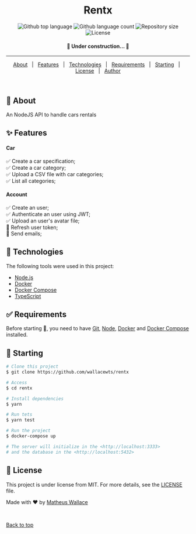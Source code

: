 <div align="center" id="top"> 
</div>

<h1 align="center">Rentx</h1>

<p align="center">
  <img alt="Github top language" src="https://img.shields.io/github/languages/top/wallacewts/rentx?color=56BEB8">

  <img alt="Github language count" src="https://img.shields.io/github/languages/count/wallacewts/rentx?color=56BEB8">

  <img alt="Repository size" src="https://img.shields.io/github/repo-size/wallacewts/rentx?color=56BEB8">

  <img alt="License" src="https://img.shields.io/github/license/wallacewts/rentx?color=56BEB8">
</p>

<h4 align="center"> 
	🚧  Under construction...  🚧
</h4> 

<hr>

<p align="center">
  <a href="#dart-about">About</a> &#xa0; | &#xa0; 
  <a href="#sparkles-features">Features</a> &#xa0; | &#xa0;
  <a href="#rocket-technologies">Technologies</a> &#xa0; | &#xa0;
  <a href="#white_check_mark-requirements">Requirements</a> &#xa0; | &#xa0;
  <a href="#checkered_flag-starting">Starting</a> &#xa0; | &#xa0;
  <a href="#memo-license">License</a> &#xa0; | &#xa0;
  <a href="https://github.com/wallacewts" target="_blank">Author</a>
</p>

<br>

## :dart: About ##

An NodeJS API to handle cars rentals

## :sparkles: Features ##

#### Car ####
:white_check_mark: Create a car specification;\
:white_check_mark: Create a car category;\
:white_check_mark: Upload a CSV file with car categories;\
:white_check_mark: List all categories;

#### Account ####
:white_check_mark: Create an user;\
:white_check_mark: Authenticate an user using JWT;\
:white_check_mark: Upload an user's avatar file;\
:white_square_button: Refresh user token;\
:white_square_button: Send emails;

## :rocket: Technologies ##

The following tools were used in this project:

- [Node.js](https://nodejs.org/en/)
- [Docker](https://www.docker.com/)
- [Docker Compose](https://docs.docker.com/compose/install/)
- [TypeScript](https://www.typescriptlang.org/)

## :white_check_mark: Requirements ##

Before starting :checkered_flag:, you need to have [Git](https://git-scm.com), [Node](https://nodejs.org/en/), [Docker](https://docs.docker.com/engine/install/) and [Docker Compose](https://docs.docker.com/compose/install/) installed.

## :checkered_flag: Starting ##

```bash
# Clone this project
$ git clone https://github.com/wallacewts/rentx

# Access
$ cd rentx

# Install dependencies
$ yarn

# Run tets
$ yarn test

# Run the project
$ docker-compose up

# The server will initialize in the <http://localhost:3333>
# and the database in the <http://localhost:5432>
```

## :memo: License ##

This project is under license from MIT. For more details, see the [LICENSE](LICENSE) file.


Made with :heart: by <a href="https://github.com/wallacewts" target="_blank">Matheus Wallace</a>

&#xa0;

<a href="#top">Back to top</a>
